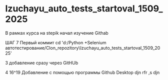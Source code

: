 # Izuchayu_auto_tests_startoval_1509_2025
В рамках курса на stepik начал изучение Githab

ШАГ 7                           Первый коммит
cd 'd:/Python +Selenium автотестирование/Clon_repozitory\Izuchayu_auto_tests_startoval_1509_2025'

3 добавление сразу через GitHUb

4 16^19  Добавление с помощью программы  Github Desktop    djn rfr ,s djn

